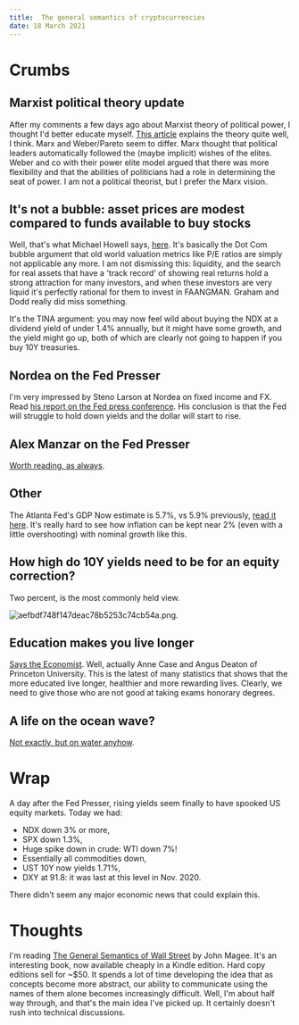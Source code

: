 ```yaml
---
title:  The general semantics of cryptocurrencies
date: 18 March 2021
---
```

    
# Crumbs

## Marxist political theory update
After my comments a few days ago about Marxist theory of political power, I thought I'd better educate myself.
[This article](https://www.yourarticlelibrary.com/sociology/political-institutions/political-elite-marxian-approach-on-political-elite/31354) explains the theory quite well, I think.
Marx and Weber/Pareto seem to differ. Marx thought that political leaders automatically followed the (maybe implicit) wishes of the elites. Weber and co with their power elite model argued that there was more flexibility and that the abilities of politicians had a role in determining the seat of power.
I am not a political theorist, but I prefer the Marx vision.

## It's not a bubble: asset prices are modest compared to funds available to buy stocks

Well, that's what Michael Howell says, [here](https://www.livewiremarkets.com/wires/a-bubble-other-ways-to-see-market-value). It's basically the Dot Com bubble argument that old world valuation metrics like P/E ratios are simply not applicable any more. I am not dismissing this: liquidity, and the search for real assets that have a 'track record' of showing real returns hold a strong attraction for many investors, and when these investors are very liquid it's perfectly rational for them to invest in FAANGMAN. Graham and Dodd really did miss something. 

It's the TINA argument: you may now feel wild about buying the NDX at a dividend yield of under 1.4% annually, but it might have some growth, and the yield might go up, both of which are clearly not going to happen if you buy 10Y treasuries.

## Nordea on the Fed Presser
I'm very impressed by Steno Larson at Nordea on fixed income and FX. Read
[his report on the Fed press conference](https://corporate.nordea.com/article/64255/fomc-review-officially-behind-the-curve-and-proud-of-it). His conclusion is that the Fed will struggle to hold down yields and the dollar will start to rise.

##  Alex Manzar on the Fed Presser

[Worth reading, as always](https://www.chartpoint.com/trying-to-square-inconsistencies/).

## Other
The Atlanta Fed's GDP Now estimate is 5.7%, vs 5.9% previously, [read it here](https://www.frbatlanta.org/cqer/research/gdpnow). It's really hard to see how inflation can be kept near 2% (even with a little overshooting) with nominal growth like this.




## How high do 10Y yields need to be for an equity correction?
Two percent, is the most commonly held view.

![aefbdf748f147deac78b5253c74cb54a.png]({attach}aefbdf748f147deac78b5253c74cb54a.png).

## Education makes you live longer

[Says the Economist](https://www.economist.com/graphic-detail/2021/03/17/educated-americans-live-longer-as-others-die-younger). Well, actually Anne Case and Angus Deaton of Princeton University. This is the latest of many statistics that shows that the more educated live longer, healthier and more rewarding lives. Clearly, we need to give those who are not good at taking exams honorary degrees.

## A life on the ocean wave?

[Not exactly, but on water anyhow](https://www.rightmove.co.uk/properties/89846518).

# Wrap

A day after the Fed Presser, rising yields seem finally to have spooked US equity markets. 
Today we had:

- NDX down 3% or more,
- SPX down 1.3%,
- Huge spike down in crude: WTI down 7%!
- Essentially all commodities down,
- UST 10Y now yields 1.71%,
- DXY at 91.8: it was last at this level in Nov. 2020.

There didn't seem any major economic news that could explain this.

# Thoughts

I'm reading [The General Semantics of Wall Street](https://www.amazon.com/General-Semantics-Wall-Street/dp/1258154420) by John Magee.
It's an interesting book, now available cheaply in a Kindle edition. 
Hard copy editions sell for ~$50.
It spends a lot of time developing the idea that as concepts become more abstract, our ability to communicate using the names of them alone becomes increasingly difficult. Well, I'm about half way through, and that's the main idea I've picked up.
It certainly doesn't rush into technical discussions.

